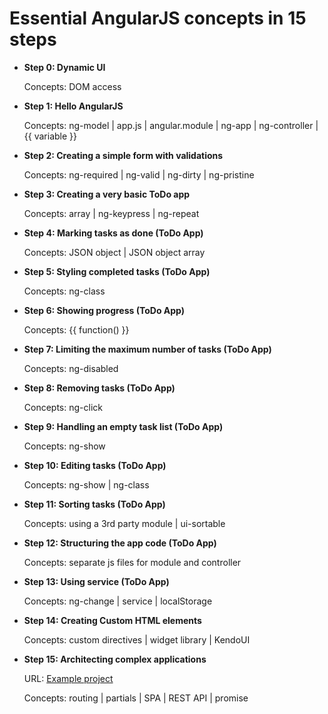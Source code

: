 Essential AngularJS concepts in 15 steps
========================

* **Step 0: Dynamic UI** 
	
	Concepts: DOM access 

* **Step 1: Hello AngularJS** 
	
	Concepts: ng-model | app.js | angular.module | ng-app | ng-controller | {{ variable }}

* **Step 2: Creating a simple form with validations**
	
	Concepts: ng-required | ng-valid | ng-dirty | ng-pristine 
	
* **Step 3: Creating a very basic ToDo app** 
	
	Concepts: array | ng-keypress | ng-repeat

* **Step 4: Marking tasks as done (ToDo App)**  
	
	Concepts: JSON object | JSON object array

* **Step 5: Styling completed tasks (ToDo App)**
	
	Concepts: ng-class

* **Step 6: Showing progress (ToDo App)** 
	
	Concepts: {{ function() }}

* **Step 7: Limiting the maximum number of tasks (ToDo App)** 
	
	Concepts: ng-disabled

* **Step 8: Removing tasks (ToDo App)** 
	
	Concepts: ng-click

* **Step 9: Handling an empty task list (ToDo App)** 
	
	Concepts: ng-show

* **Step 10: Editing tasks (ToDo App)** 
	
	Concepts: ng-show | ng-class 

* **Step 11: Sorting tasks (ToDo App)**  
	
	Concepts: using a 3rd party module | ui-sortable 

* **Step 12: Structuring the app code (ToDo App)** 
	
	Concepts: separate js files for module and controller  

* **Step 13: Using service (ToDo App)** 
	
	Concepts: ng-change | service | localStorage 
	
* **Step 14: Creating Custom HTML elements**
	
	Concepts: custom directives | widget library | KendoUI   

* **Step 15: Architecting complex applications**
	
	URL: [Example project](https://github.com/git-mhaque/Angular-SPA-WebAPI)
	
	Concepts: routing | partials | SPA | REST API | promise     
